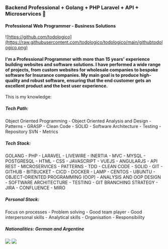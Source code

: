 ### Backend Professional + Golang + PHP Laravel + API + Microservices 🌱
#### Professional Web Programmer - Business Solutions
![https://github.com/todologico](https://raw.githubusercontent.com/todologico/todologico/main/githubtodologico.png)

#### I'm a Professional Programmer with more than 15 years' experience building websites and software solutions. I have performed a wide range of projects, from custom websites for wholesale companies to bespoke software for Insurance companies. My main goal is to produce high-quality and robust software, ensuring that the end customer gets an excellent product and the best user experience.

This is my knowledge:

##### Tech Path:
Object Oriented Programming - Object Oriented Analysis and Design - Patterns - GRASP - Clean Code - SOLID - Software Architecture - Testing - Repository SVN  - Metrics

##### Tech Stack:
GOLANG - PHP - LARAVEL - LIVEWIRE - INERTIA - MVC - MYSQL - POSTGRESQL - HTML - CSS - JAVASCRIPT - VUEJS - ANGULARJS - API REST - MICROSERVICES - PATTERNS - TDD - CLEAN CODE - SOLID - GIT - GITHUB - BITBUCKET - CICD - DOCKER - LAMP - CENTOS - UBUNTU - OBJECT-ORIENTED PROGRAMMING (OOP) - ANALYSIS AND OOP DESIGN - SOFTWARE ARCHITECTURE - TESTING - GIT BRANCHING STRATEGY - JIRA - CONFLUENCE - MIRO

##### Personal Stack: 
Focus on processes - Problem solving - Good team player - Good interpersonal skills - Analytical skills - Organisation - Responsibility 

##### Nationalities: German and Argentine


[<img src="https://img.shields.io/badge/LinkedIn-0077B5?style=for-the-badge&logo=linkedin&logoColor=white" height="30"/>](https://www.linkedin.com/in/arturo-todologico/)  [<img src="https://img.shields.io/badge/Web-todologico.com-14a1f0?style=for-the-badge&logo=dev.to&logoColor=white&labelColor=101010" height="30"/>](https://www.todologico.com/)


<!--
**todologico/todologico** is a ✨ _special_ ✨ repository because its `README.md` (this file) appears on your GitHub profile.

Here are some ideas to get you started:

- 🔭 I’m currently working on ...
- 🌱 I’m currently learning ...
- 👯 I’m looking to collaborate on ...
- 🤔 I’m looking for help with ...
- 💬 Ask me about ...
- 📫 How to reach me: ...
- 😄 Pronouns: ...
- ⚡ Fun fact: ...
-->

